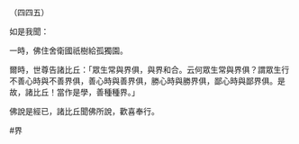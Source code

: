 （四四五）

如是我聞：

一時，佛住舍衛國祇樹給孤獨園。

爾時，世尊告諸比丘：「眾生常與界俱，與界和合。云何眾生常與界俱？謂眾生行不善心時與不善界俱，善心時與善界俱，勝心時與勝界俱，鄙心時與鄙界俱。是故，諸比丘！當作是學，善種種界。」

佛說是經已，諸比丘聞佛所說，歡喜奉行。



#界
